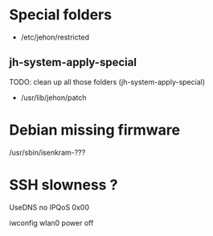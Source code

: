 
# Special folders


- /etc/jehon/restricted

## jh-system-apply-special

TODO: clean up all those folders (jh-system-apply-special)

- /usr/lib/jehon/patch

# Debian missing firmware

/usr/sbin/isenkram-???

# SSH slowness ?

UseDNS no
IPQoS 0x00

iwconfig wlan0 power off

